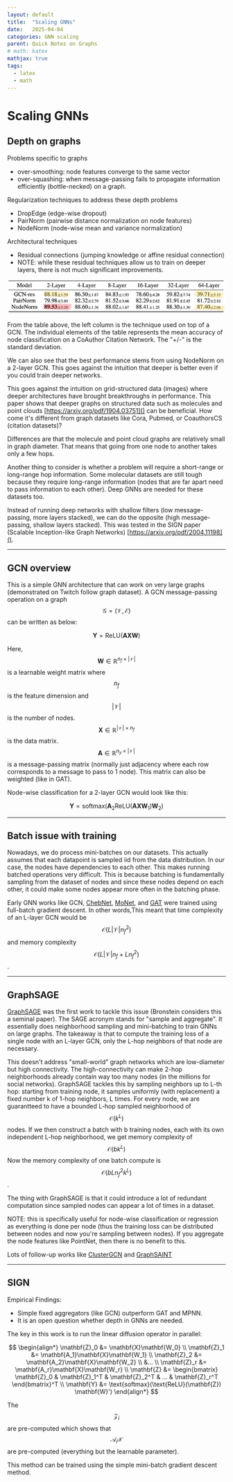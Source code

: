 ```yaml
---
layout: default
title:  "Scaling GNNs"
date:   2025-04-04
categories: GNN scaling
parent: Quick Notes on Graphs
# math: katex
mathjax: true
tags: 
  - latex
  - math
---
```


# Scaling GNNs

## Depth on graphs

Problems specific to graphs
- over-smoothing: node features converge to the same vector
- over-squashing: when message-passing fails to propagate information efficiently (bottle-necked) on a graph.

Regularization techniques to address these depth problems
- DropEdge (edge-wise dropout)
- PairNorm (pairwise distance normalization on node features)
- NodeNorm (node-wise mean and variance normalization)

Architectural techniques
- Residual connections (jumping knowledge or affine residual connection)
- NOTE: while these residual techniques allow us to train on deeper layers, there is not much significant improvements.

![](../assets/images/graph/table_gnn_performance.webp)

From the table above, the left column is the technique used on top of a GCN. The individual elements of the table represents the mean accuracy of node classification on a CoAuthor Citation Network. The "+/-" is the standard deviation.

We can also see that the best performance stems from using NodeNorm on a 2-layer GCN. This goes against the intuition that deeper is better even if you could train deeper networks.

This goes against the intuition on grid-structured data (images) where deeper architectures have brought breakthroughs in performance. This paper shows that deeper graphs on structured data such as molecules and point clouds [https://arxiv.org/pdf/1904.03751]() can be beneficial. How come it's different from graph datasets like Cora, Pubmed, or CoauthorsCS (citation datasets)?

Differences are that the molecule and point cloud graphs are relatively small in graph diameter. That means that going from one node to another takes only a few hops.

Another thing to consider is whether a problem will require a short-range or long-range hop information. Some molecular datasets are still tough because they require long-range information (nodes that are far apart need to pass information to each other). Deep GNNs are needed for these datasets too.

Instead of running deep networks with shallow filters (low message-passing, more layers stacked), we can do the opposite (high message-passing, shallow layers stacked). This was tested in the SIGN paper (Scalable Inception-like Graph Networks) [https://arxiv.org/pdf/2004.11198]().

--- 

## GCN overview

This is a simple GNN architecture that can work on very large graphs (demonstrated on Twitch follow graph dataset). A GCN message-passing operation on a graph $$\mathcal{G} = (\mathcal{V}, \mathcal{E}) $$ can be written as below:

$$
\begin{equation}
\mathbf{Y} = \text{ReLU}(\mathbf{A}\mathbf{X}\mathbf{W})
\end{equation}
$$

Here, $$ \mathbf{W} \in \mathbb{R}^{n_f \times \lvert \mathcal{V} \rvert}$$ is a learnable weight matrix where $$n_f$$ is the feature dimension and $$\lvert \mathcal{V} \rvert$$ is the number of nodes. $$\mathbf{X} \in \mathbb{R}^{\lvert \mathcal{V} \rvert \times n_f}$$ is the data matrix. $$\mathbf{A} \in \mathbb{R}^{n_y \times \lvert \mathcal{V} \rvert}$$ is a message-passing matrix (normally just adjacency where each row corresponds to a message to pass to 1 node). This matrix can also be weighted (like in GAT). 

Node-wise classification for a 2-layer GCN would look like this:

$$
\begin{equation}
\mathbf{Y} = \text{softmax}(\mathbf{A}_2 \text{ReLU}(\mathbf{A}\mathbf{X}\mathbf{W}_1)\mathbf{W}_2)
\end{equation}
$$

---

## Batch issue with training

Nowadays, we do process mini-batches on our datasets. This actually assumes that each datapoint is sampled iid from the data distribution. In our case, the nodes have dependencies to each other. This makes running batched operations very difficult. This is because batching is fundamentally sampling from the dataset of nodes and since these nodes depend on each other, it could make some nodes appear more often in the batching phase.

Early GNN works like GCN, [ChebNet](https://arxiv.org/abs/1606.09375), [MoNet](https://arxiv.org/abs/1909.11793), and [GAT](https://arxiv.org/abs/1710.10903) were trained using full-batch gradient descent. In other words,This meant that time complexity of an L-layer GCN would be $$\mathcal{O}(L\lvert \mathcal{V} \rvert n_f^2)$$ and memory complexity $$\mathcal{O}(L\lvert \mathcal{V} \rvert n_f + Ln_f^2)$$.

---

## GraphSAGE

[GraphSAGE](https://arxiv.org/abs/1706.02216) was the first work to tackle this issue (Bronstein considers this a seminal paper).
The SAGE acronym stands for "sample and aggregate". It essentially does neighborhood sampling and mini-batching to train GNNs on large graphs. The takeaway is that to compute the training loss of a single node with an L-layer GCN, only the L-hop neighbors of that node are necessary. 

This doesn't address "small-world" graph networks which are low-diameter but high connectivity. The high-connectivity can make 2-hop neighborhoods already contain way too many nodes (in the millions for social networks). GraphSAGE tackles this by sampling neighbors up to L-th hop: starting from training node, it samples uniformly (with replacement) a fixed number k of 1-hop neighbors, L times. For every node, we are guarantteed to have a bounded L-hop sampled neighborhood of $$\mathcal{O}(k^L)$$ nodes. If we then construct a batch with b training nodes, each with its own independent L-hop neighborhood, we get memory complexity of $$\mathcal{O}(bk^L)$$ Now the memory complexity of one batch compute is $$\mathcal{O}(bLn_f^2k^L)$$.

The thing with GraphSAGE is that it could introduce a lot of redundant computation since sampled nodes can appear a lot of times in a dataset.

NOTE: this is specifically useful for node-wise classification or regression as everything is done per node (thus the training loss can be distributed between nodes and now you're sampling between nodes). If you aggregate the node features like PointNet, then there is no benefit to this.

Lots of follow-up works like [ClusterGCN](https://arxiv.org/abs/1905.07953) and [GraphSAINT](https://arxiv.org/abs/1907.04931)

---

## SIGN

Empirical Findings:
- Simple fixed aggregators (like GCN) outperform GAT and MPNN.
- It is an open question whether depth in GNNs are needed.

The key in this work is to run the linear diffusion operator in parallel:

$$
\begin{align*}
\mathbf{Z}_0 &= \mathbf{X}\mathbf{W_0} \\
\mathbf{Z}_1 &= \mathbf{A_1}\mathbf{X}\mathbf{W_1} \\
\mathbf{Z}_2 &= \mathbf{A_2}\mathbf{X}\mathbf{W_2} \\
&... \\
\mathbf{Z}_r &= \mathbf{A_r}\mathbf{X}\mathbf{W_r} \\
\mathbf{Z}   &= \begin{bmatrix} 
\mathbf{Z}_0 & \mathbf{Z}_1^T & \mathbf{Z}_2^T & ... & \mathbf{Z}_r^T 
\end{bmatrix}^T \\
\mathbf{Y} &= \text{softmax}(\text{ReLU}(\mathbf{Z}) \mathbf{W}')
\end{align*}
$$

The $$\mathcal{Z}_i$$ are pre-computed which shows that $$\mathcal{A}_i\mathcal{X}$$ are pre-computed (everything but the learnable parameter).

This method can be trained using the simple mini-batch gradient descent method.